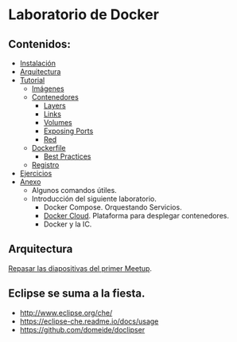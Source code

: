 
# Laboratorio de Docker

##  Contenidos:

* [Instalación](https://github.com/erasmolpa/dockerLab/blob/master/Instalacion.md)
* [Arquitectura](#arquitectura)
* [Tutorial](https://github.com/erasmolpa/dockerLab/blob/master/TutorialDocker.md)
    * [Imágenes](https://github.com/erasmolpa/dockerLab/blob/master/TutorialDocker.md#imagenes)
    * [Contenedores](https://github.com/erasmolpa/dockerLab/blob/master/TutorialDocker.md#Contenedores)
        * [Layers](https://github.com/erasmolpa/dockerLab/blob/master/TutorialDocker.md#layers)
        *  [Links](https://github.com/erasmolpa/dockerLab/blob/master/TutorialDocker.md#links)
        * [Volumes](https://github.com/erasmolpa/dockerLab/blob/master/TutorialDocker.md#volumes)
        * [Exposing Ports](https://github.com/erasmolpa/dockerLab/blob/master/TutorialDocker.md#exposing-ports)
        * [Red](https://github.com/erasmolpa/dockerLab/blob/master/TutorialDocker.md#red)
    * [Dockerfile](https://github.com/erasmolpa/dockerLab/blob/master/TutorialDocker.md#dockerfile)
        * [Best Practices](https://github.com/erasmolpa/dockerLab/blob/master/TutorialDocker.md#best-practices)
    * [Registro](https://github.com/erasmolpa/dockerLab/blob/master/TutorialDocker.md#registro)
* [Ejercicios](https://github.com/erasmolpa/dockerLab/blob/master/Ejercicios.md)
* [Anexo](https://github.com/erasmolpa/dockerLab/blob/master/Anexo.md)
   * Algunos comandos útiles.
   * Introducción del siguiente laboratorio.
      * Docker Compose. Orquestando Servicios.
      * [Docker Cloud](https://cloud.docker.com/). Plataforma para desplegar contenedores.
      * Docker y la IC. 
                               
## Arquitectura
[Repasar las diapositivas del primer Meetup](http://es.slideshare.net/ErasmoDominguezJimen/devops-episodio-1-devopstnf?qid=a3de014b-9e2f-41fb-8d52-cb05aef9f9ac&v=&b=&from_search=1).

## Eclipse se suma a la fiesta.

 -  http://www.eclipse.org/che/
 -  https://eclipse-che.readme.io/docs/usage
 -  https://github.com/domeide/doclipser

